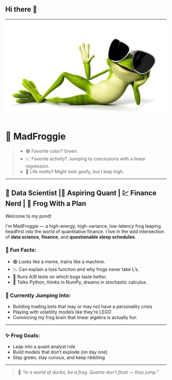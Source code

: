 ## Hi there 👋

<picture>
  <source media="(prefers-color-scheme: dark)" srcset="https://raw.githubusercontent.com/MadFroggie/MadFroggie/main/DP.png">
  <source media="(prefers-color-scheme: light)" srcset="https://raw.githubusercontent.com/MadFroggie/MadFroggie/main/DP.png">
  <img alt="Profile picture of MadFroggie" src="https://raw.githubusercontent.com/MadFroggie/MadFroggie/main/DP.png">
</picture>

# 🐸 MadFroggie

> - 🟢 Favorite color? Green.
> - 📈 Favorite activity? Jumping to conclusions with a linear regression.
> - 🧠 Life motto? Might look goofy, but I leap high.

---

## 🎯 Data Scientist |🧠 Aspiring Quant | 💹 Finance Nerd | 🐸 Frog With a Plan

Welcome to my pond!

I'm MadFroggie — a high-energy, high-variance, low-latency frog leaping headfirst into the world of quantitative finance. I live in the wild intersection of **data science**, **finance**, and **questionable sleep schedules**.

### 🐸 Fun Facts:

- 🟢 Looks like a meme, trains like a machine.
- 📉 Can explain a loss function *and* why frogs never take L’s.
- 🧪 Runs A/B tests on which bugs taste better.
- 🐍 Talks Python, thinks in NumPy, dreams in stochastic calculus.


### 🎯 Currently Jumping Into:
- Building trading bots that may or may not have a personality crisis
- Playing with volatility models like they’re LEGO
- Convincing my frog brain that linear algebra is actually fun

---

### ✨ Frog Goals:
- Leap into a quant analyst role
- Build models that don’t explode (on day one)
- Stay green, stay curious, and keep ribbiting

---

> 🐸 _“In a world of ducks, be a frog. Quants don’t float — they jump.”_

<!--
**MadFroggie/MadFroggie** is a ✨ _special_ ✨ repository because its `README.md` (this file) appears on your GitHub profile.

Here are some ideas to get you started:

- 🔭 I’m currently working on ...
- 🌱 I’m currently learning ...
- 👯 I’m looking to collaborate on ...
- 🤔 I’m looking for help with ...
- 💬 Ask me about ...
- 📫 How to reach me: ...
- 😄 Pronouns: ...
- ⚡ Fun fact: ...


🐸 MadFroggie | Quant-in-Training | Certified Data Jumper
Hi, I'm MadFroggie — part frog, part data nerd, full-time chaos in the world of finance. 🐸💸

I'm an aspiring quant analyst who hops from one project to another like a caffeinated tree frog with a Wi-Fi connection. I live for number crunching, model building, and pretending spreadsheets are my natural habitat. If it involves data, finance, and some light mathematical wizardry — I’m probably already three jumps ahead of it.

Despite my permanently surprised expression and tendency to stare blankly at complex equations for hours, I swear I know what I’m doing. (Eventually.)

🟢 Favorite color? Green.
📈 Favorite activity? Jumping to conclusions with a linear regression.
🧠 Life motto? Might look goofy, but I leap high.

---

### 💬 Random Ribbit Jokes:

> 🐸 *"Why did the quant cross the road?"*  
> *To arbitrage both sides of the street.*  

> 🐸 *"My love life is like a failed backtest — overfit and underperforming."*

> 🐸 *"I tried to model my emotions... turns out they were non-stationary."*

> 🐸 *"The p-value said no... but I leapt anyway."*

---
-->
